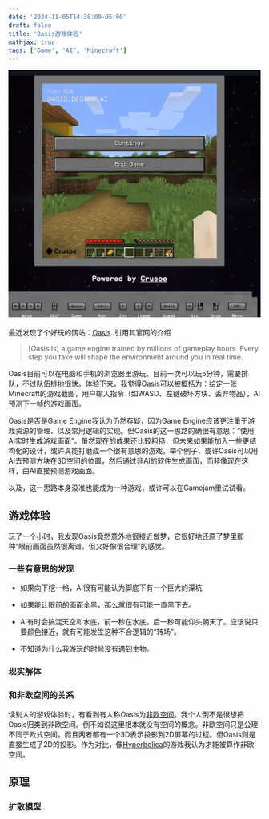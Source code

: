 ```yaml
---
date: '2024-11-05T14:30:00-05:00'
draft: false
title: 'Oasis游戏体验'
mathjax: true
tags: ['Game', 'AI', 'Minecraft']
---
```


![Screenshot of Oasis Gameplay](./oasis_gameplay.png)

最近发现了个好玩的网站：[Oasis](https://oasis.decart.ai/). 引用其官网的介绍

> [Oasis is] a game engine trained by millions of gameplay hours. Every step you take will shape the environment around you in real time.

Oasis目前可以在电脑和手机的浏览器里游玩。目前一次可以玩5分钟，需要排队，不过队伍排地很快。体验下来，我觉得Oasis可以被概括为：给定一张Minecraft的游戏截图，用户输入指令（如WASD、左键破坏方块、丢弃物品），AI预测下一帧的游戏画面。

Oasis是否是Game Engine我认为仍然存疑，因为Game Engine应该更注重于游戏资源的管理、以及常用逻辑的实现。但Oasis的这一思路的确很有意思：“使用AI实时生成游戏画面”。虽然现在的成果还比较粗糙，但未来如果能加入一些更结构化的设计，或许真能打磨成一个很有意思的游戏。举个例子，或许Oasis可以用AI去预测方块在3D空间的位置，然后通过非AI的软件生成画面，而非像现在这样，由AI直接预测游戏画面。

以及，这一思路本身没准也能成为一种游戏，或许可以在Gamejam里试试看。

## 游戏体验

玩了一个小时，我发现Oasis竟然意外地很接近做梦，它很好地还原了梦里那种“眼前画面虽然很离谱，但又好像很合理”的感觉。

### 一些有意思的发现

- 如果向下挖一格，AI很有可能认为脚底下有一个巨大的深坑

- 如果能让眼前的画面全黑，那么就很有可能一直黑下去。

- AI有时会搞混天空和水底，前一秒在水底，后一秒可能仰头朝天了。应该说只要颜色接近，就有可能发生这种不合逻辑的“转场”。

- 不知道为什么我游玩的时候没有遇到生物。

### 现实解体

### 和非欧空间的关系

读别人的游戏体验时，有看到有人称Oasis为[非欧空间](https://en.wikipedia.org/wiki/Non-Euclidean_geometry)。我个人倒不是很想把Oasis归类到非欧空间。倒不如说这里根本就没有空间的概念。非欧空间只是公理不同于欧式空间，而且两者都有一个3D表示投影到2D屏幕的过程。但Oasis则是直接生成了2D的投影。作为对比，像[Hyperbolica](https://store.steampowered.com/app/1256230/Hyperbolica/)的游戏我认为才能被算作非欧空间。

## 原理

### 扩散模型
